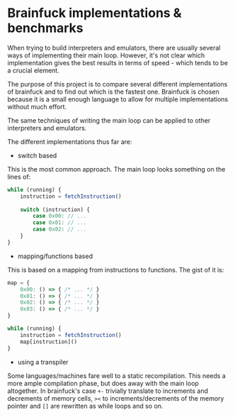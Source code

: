 Brainfuck implementations & benchmarks
======================================

When trying to build interpreters and emulators, there are usually several ways of implementing their main loop. 
However, it's not clear which implementation gives the best results in terms of speed - which tends to be a crucial
element.

The purpose of this project is to compare several different implementations of brainfuck and to find out which 
is the fastest one. Brainfuck is chosen because it is a small enough language to allow for multiple 
implementations without much effort.

The same techniques of writing the main loop can be applied to other interpreters and emulators.

The different implementations thus far are:

+ switch based 

This is the most common approach. The main loop looks something on the lines of:

```javascript
while (running) {
	instruction = fetchInstruction()
	
	switch (instruction) {
		case 0x00: // ...
		case 0x01: // ...
		case 0x02: // ...
	}
}
```

+ mapping/functions based

This is based on a mapping from instructions to functions. The gist of it is:

```javascript
map = {
	0x00: () => { /* ... */ }
	0x01: () => { /* ... */ }
	0x02: () => { /* ... */ }
	0x03: () => { /* ... */ }
}

while (running) {
	instruction = fetchInstruction()
	map[instruction]()	
}
```

+ using a transpiler

Some languages/machines fare well to a static recompilation. This needs a more ample compilation phase, 
but does away with the main loop altogether. In brainfuck's case `+-` trivially translate to increments
and decrements of memory cells, `><` to increments/decrements of the memory pointer and `[]` are 
rewritten as while loops and so on.